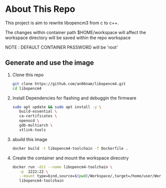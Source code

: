 # About This Repo
This project is aim to rewrite libopencm3 from c to c++.

The changes within container path $HOME/workspace will affect the workspace directory will be saved within the repo workspace

   NOTE : DEFAULT CONTAINER PASSWORD will be 'root'
   
## Generate and use the image
1. Clone this repo
   ```bash
   git clone https://github.com/an06nam/libopencm4.git
   cd libopencm4
   ```
2. Install Dependencies for flashing and debuggin the firmware
   ```bash
   sudo apt update && sudo apt install -y \
      build-essential \
      ca-certificates \
      openocd \
      gdb-multiarch \
      stlink-tools
   ```
4. abuild this image
   ```bash
   docker build -t libopencm4-toolchain -f Dockerfile .
   ```
5. Create the container and mount the workspace direcotry
    ```bash
    docker run -dit --name libopencm4-toolchain \
       -p  2222:22 \
       --mount type=bind,source=$(pwd)/Workspace/,target=/home/user/Workspace \
       libopencm4-toolchain
   ```

